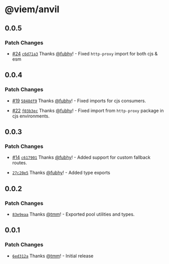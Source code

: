 # @viem/anvil

## 0.0.5

### Patch Changes

- [#24](https://github.com/wagmi-dev/anvil.js/pull/24) [`c6d71a3`](https://github.com/wagmi-dev/anvil.js/commit/c6d71a376fe49e53c3c7830836adbee7fd160489) Thanks [@fubhy](https://github.com/fubhy)! - Fixed `http-proxy` import for both cjs & esm

## 0.0.4

### Patch Changes

- [#19](https://github.com/wagmi-dev/anvil.js/pull/19) [`5848df9`](https://github.com/wagmi-dev/anvil.js/commit/5848df922d687978d37723144e55aa897acf7de7) Thanks [@fubhy](https://github.com/fubhy)! - Fixed imports for cjs consumers.

- [#22](https://github.com/wagmi-dev/anvil.js/pull/22) [`f03b3ec`](https://github.com/wagmi-dev/anvil.js/commit/f03b3ecb38c6eb5a3aa5fec433e50f09de558066) Thanks [@fubhy](https://github.com/fubhy)! - Fixed import from `http-proxy` package in cjs environments.

## 0.0.3

### Patch Changes

- [#14](https://github.com/wagmi-dev/anvil.js/pull/14) [`c617901`](https://github.com/wagmi-dev/anvil.js/commit/c617901751bd112355259ba65befaee2ceadf0d4) Thanks [@fubhy](https://github.com/fubhy)! - Added support for custom fallback routes.

- [`27c20e5`](https://github.com/wagmi-dev/anvil.js/commit/27c20e5640ea27dad49a786ed5ab5415d0862729) Thanks [@fubhy](https://github.com/fubhy)! - Added type exports

## 0.0.2

### Patch Changes

- [`83e9eaa`](https://github.com/wagmi-dev/anvil.js/commit/83e9eaaeaa3a5245724e72b05561f1bf53e81431) Thanks [@tmm](https://github.com/tmm)! - Exported pool utilities and types.

## 0.0.1

### Patch Changes

- [`6ed312a`](https://github.com/wagmi-dev/anvil.js/commit/6ed312ad7ddbc4e9d3cbf57afb81629c0bd6d7e5) Thanks [@tmm](https://github.com/tmm)! - Initial release
